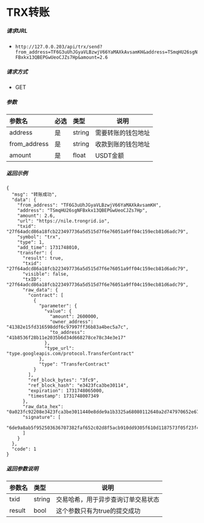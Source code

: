 # TRX转账

##### 请求URL
- ` http://127.0.0.203/api/trx/send?from_address=TF6G3uUhJGyaVLBzwjV66YaMAXkAvsamKH&address=TSmqHU26sgNFBxkx13QBEPGwUeoCJZs7Hp&amount=2.6 `
  
##### 请求方式
- GET 

##### 参数

|参数名|必选|类型|说明|
|:----    |:---|:----- |-----   |
|address |是  |string |需要转账的钱包地址   |
|from_address |是  |string |收款到账的钱包地址   |
|amount |是  |float |USDT金额   |

##### 返回示例 

```
{
  "msg": "转账成功",
  "data": {
    "from_address": "TF6G3uUhJGyaVLBzwjV66YaMAXkAvsamKH",
    "address": "TSmqHU26sgNFBxkx13QBEPGwUeoCJZs7Hp",
    "amount": 2.6,
    "url": "https://nile.trongrid.io",
    "txid": "27f64adcd86a18fcb223497736a5d515d7f6e76051a9ff04c159ecb81d6adc79",
    "symbol": "trx",
    "type": 1,
    "add_time": 1731748010,
    "transfer": {
      "result": true,
      "txid": "27f64adcd86a18fcb223497736a5d515d7f6e76051a9ff04c159ecb81d6adc79",
      "visible": false,
      "txID": "27f64adcd86a18fcb223497736a5d515d7f6e76051a9ff04c159ecb81d6adc79",
      "raw_data": {
        "contract": [
          {
            "parameter": {
              "value": {
                "amount": 2600000,
                "owner_address": "41382e15fd316598ddf6c97997ff36b83a4bec5a7c",
                "to_address": "41b8536f28b11e2035b6d34d668278ce78c34e3e17"
              },
              "type_url": "type.googleapis.com/protocol.TransferContract"
            },
            "type": "TransferContract"
          }
        ],
        "ref_block_bytes": "3fc9",
        "ref_block_hash": "e3423fca3be30114",
        "expiration": 1731748065000,
        "timestamp": 1731748007349
      },
      "raw_data_hex": "0a023fc92208e3423fca3be3011440e8dde9a1b3325a68080112640a2d747970652e676f6f676c65617069732e636f6d2f70726f746f636f6c2e5472616e73666572436f6e747261637412330a1541382e15fd316598ddf6c97997ff36b83a4bec5a7c121541b8536f28b11e2035b6d34d668278ce78c34e3e1718c0d89e0170b59be6a1b332",
      "signature": [
        "6de9a8ab5f952503636707382faf652c02d8f5acb910dd9305f610d1187573f05f23f47a0b107fea2840992c0b76a0eedf8e4dcc5b38801f987c18e05a97020001"
      ]
    }
  },
  "code": 1
}

```

##### 返回参数说明 

|参数名|类型|说明|
|:-----  |:-----|-----                           |
|txid |string   |交易哈希，用于异步查询订单交易状态 |
|result |bool   |这个参数只有为true的提交成功 |


